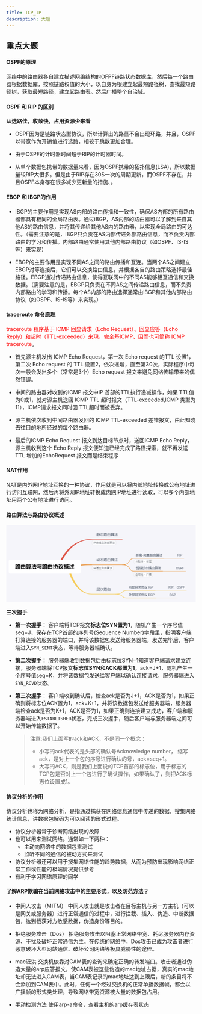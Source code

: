 ```yaml
---
title: TCP_IP
description: 大题
---
```




## 重点大题

#### OSPF的原理

网络中的路由器各自建立描述网络结构的OFPF链路状态数据库，然后每一个路由器根据数据库，按照链路权值的大小，以自身为根建立起最短路径树，查找最短路径树，获取最短路径，建立起路由表。然后广播整个自治域。

#### OSPF 和 RIP 的区别

**从选路佳，收敛快，占用资源少来看**

* OSPF因为是链路状态型协议，所以计算出的路径不会出现环路，并且，OSPF以带宽作为开销值进行选路，相较于跳数更加合理。

* 由于OSPF的计时器时间短于RIP的计时器时间。

* 从单个数据包携带的数据量来看，因为OSPF携带的拓扑信息(LSA)，所以数据量较RIP大很多。但是由于RIP存在30S一次的周期更新，而OSPF不存在，并且OSPF本身存在很多减少更新量的措施、。

#### **EBGP 和 IBGP的作用**

* IBGP的主要作用是实现AS内部的路由传播和一致性，确保AS内部的所有路由器都具有相同的全局路由表。通过iBGP，AS内部的路由器可以了解到来自其他AS的路由信息，并将其传递给其他AS内的路由器，以实现全局路由的可达性。（需要注意的是，iBGP只负责在AS内部传递外部路由信息，而不负责内部路由的学习和传播。内部路由通常使用其他内部路由协议（如OSPF、IS-IS等）来实现）

* EBGP的主要作用是实现不同AS之间的路由传播和互连。当两个AS之间建立EBGP对等连接后，它们可以交换路由信息，并根据各自的路由策略选择最佳路径。EBGP通过传递路由信息，使得互联网中的不同AS能够相互通信和交换数据。（需要注意的是，EBGP只负责在不同AS之间传递路由信息，而不负责内部路由的学习和传播。每个AS内部的路由选择通常由iBGP和其他内部路由协议（如OSPF、IS-IS等）来实现。）

#### traceroute 命令原理

<font color="red">traceroute 程序基于 ICMP 回显请求（Echo Reguest）、回显应答（Echo Reply）和超时（TTL-exceeded）来現，完全基ICMP、因而也可筒称 ICMP traceroute</font>。

* 首先源主机发出 ICMP Echo Request，第一次 Echo request 的TTL 设置1，第二次 Echo request 的 TTL 设置2，依次递增，直至第30次，实际程序中每次一般会发出多个（常常是3个）Echo request 报文来避免网络传输带来的偶然错误。

* 中间的路由器对收到的ICMP 报文中IP 首部的TTL执行递减操作，如果 TTL值为0或1，就对源主机送回 ICMP TTL 超时报文（TTL-exceeded,ICMP 类型为11），ICMP请求报文同时因 TTL超时而被丢弃。

* 源主机依次收到中间路由器发回的 ICMP TTL-exceeded 差错报文，由此知晓去往目的地所经过的每个路由器。

* 最后的ICMP Echo Request 报文到达目标节点时，送回ICMP Echo Reply，源主机收到这个 Echo Reply 报文便知道已经完成了路径探索，就不再发送 TTL 增加的EchoRequest 报文而是结束程序

#### NAT作用

NAT是内外网IP地址互换的一种协议，作用就是可以将内部地址转换成公有地址进行访问互联网，然后再将外网IP地址转换成[内网](https://so.csdn.net/so/search?q=内网&spm=1001.2101.3001.7020)IP地址进行读取，可以多个内部地址用两个公有地址进行访问。

#### 路由算法与路由协议概述

![3](./_img/3.png)

**三次握手**

- **第一次握手**：
  客户端将TCP报文**标志位SYN置为1**，随机产生一个序号值seq=J，保存在TCP首部的序列号(Sequence Number)字段里，指明客户端打算连接的服务器的端口，并将该数据包发送给服务器端，发送完毕后，客户端进入`SYN_SENT`状态，等待服务器端确认。 



- **第二次握手**：
  服务器端收到数据包后由标志位SYN=1知道客户端请求建立连接，服务器端将TCP报文**标志位SYN和ACK都置为1**，ack=J+1，随机产生一个序号值seq=K，并将该数据包发送给客户端以确认连接请求，服务器端进入`SYN_RCVD`状态。 



- **第三次握手**：
  客户端收到确认后，检查ack是否为J+1，ACK是否为1，如果正确则将标志位ACK置为1，ack=K+1，并将该数据包发送给服务器端，服务器端检查ack是否为K+1，ACK是否为1，如果正确则连接建立成功，客户端和服务器端进入`ESTABLISHED`状态，完成三次握手，随后客户端与服务器端之间可以开始传输数据了。 

  

  >  注意:我们上面写的ack和ACK，不是同一个概念：
  >
  >  - 小写的ack代表的是头部的确认号Acknowledge number， 缩写ack，是对上一个包的序号进行确认的号，ack=seq+1。 
  >  - 大写的ACK，则是我们上面说的TCP首部的标志位，用于标志的TCP包是否对上一个包进行了确认操作，如果确认了，则把ACK标志位设置成1。 



#### **协议分析的作用**

协议分析也称为网络分析，是指通过捕获在网络信息通信中传递的数据，搜集网络统计信息，讲数据包解码为可以阅读的形式过程。

* 协议分析器常于诊断网络出现的故障
* 也可以用来测试网络。通常如一下两种：
  * 主动向网络中的数据包来测试
  * 监听不同的通信的被动方式来测试
* 协议分析器还可以用于搜集网络性能的趋势数据，从而为预防出现影响网络正常工作或性能的极端情况提供参考
* 有利于学习网络原理的同学

#### 了解ARP欺骗在当前网络攻击中的主要形式，以及防范方法？

* 中间人攻击（MITM）
  中间人攻击就是攻击者在目标主机与另一方主机（可以是网关或服务器）进行正常通信的过程中，进行拦截、插入、伪造、中断数据包，达到截获对方敏感数据，伪造身份等目的。
* 拒绝服务攻击（Dos）
  拒绝服务攻击以阻塞正常网络带宽、耗尽服务器内存资源、干扰及破坏正常通信为主。在传统的网络中，Dos攻击已成为攻击者进行恶意破坏大型网站通信、破坏公司网络等极具威胁性的途径。
* mac泛洪
  交换机依靠对CAM表的查询来确定正确的转发端口。攻击者通过伪造大量的arp应答报文，使CAM表被这些伪造的mac地址占据，真实的mac地址却无法进入CAM表，当CAM表记录的mac地址达到上限后，新的条目将不会添加到CAM表中。此时，任何一个经过交换机的正常单播数据帧，都会以广播帧的形式类处理，导致网络带宽资源被大量的数据包占用。

* 手动检测方法 使用arp-a命令，查看主机的arp缓存表状态
